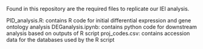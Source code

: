 Found in this repository are the required files to replicate our IEI analysis. 

PID_analysis.R: contains R code for initial differential expression and gene ontology analysis
DEGanalysis.ipynb: contains python code for downstream analysis based on outputs of R script
proj_codes.csv: contains accession data for the databases used by the R script
